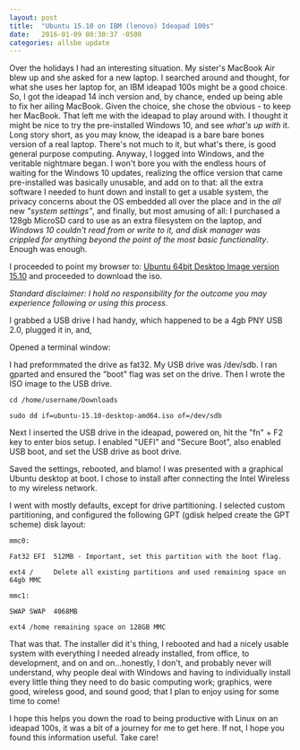 ```yaml
---
layout: post
title:  "Ubuntu 15.10 on IBM (lenovo) Ideapad 100s"
date:   2016-01-09 00:30:37 -0500
categories: allsbe update
---
```

Over the holidays I had an interesting situation.  My sister's MacBook Air blew up and she asked for a new laptop.  I searched around and thought, for what she uses her laptop for, an IBM ideapad 100s might be a good choice.  So, I got the ideapad 14 inch version and, by chance, ended up being able to fix her ailing MacBook.  Given the choice, she chose the obvious - to keep her MacBook.  That left me with the ideapad to play around with.  I thought it might be nice to try the pre-installed Windows 10, and see *what's up with* it.  Long story short, as you may know, the ideapad is a bare bare bones version of a real laptop.  There's not much to it, but what's there, is good general purpose computing.  Anyway, I logged into Windows, and the veritable nightmare began.  I won't bore you with the endless hours of waiting for the Windows 10 updates, realizing the office version that came pre-installed was basically unusable, and add on to that: all the extra software I needed to hunt down and install to get a usable system, the privacy concerns about the OS embedded all over the place and in the *all* new *"system settings"*, and finally, but most amusing of all:  I purchased a 128gb MicroSD card to use as an extra filesystem on the laptop, and *Windows 10 couldn't read from or write to it, and disk manager was crippled for anything beyond the point of the most basic functionality*.  Enough was enough.

I proceeded to point my browser to:  [Ubuntu 64bit Desktop Image version 15.10](http://mirror.pnl.gov/releases/15.10/ubuntu-15.10-desktop-amd64.iso) and proceeded to download the iso.

*Standard disclaimer:  I hold no responsibility for the outcome you may experience following or using this process.*

I grabbed a USB drive I had handy, which happened to be a 4gb PNY USB 2.0, plugged it in, and,

Opened a terminal window:

I had preformmated the drive as fat32.
My USB drive was /dev/sdb.  I ran gparted and ensured the "boot" flag was set on the drive.  Then I wrote the ISO image to the USB drive.

```
cd /home/username/Downloads
```
```
sudo dd if=ubuntu-15.10-desktop-amd64.iso of=/dev/sdb
```


Next I inserted the USB drive in the ideapad, powered on, hit the "fn" + F2 key to enter bios setup.  I enabled "UEFI" and "Secure Boot", also enabled USB boot, and set the USB drive as boot drive.


Saved the settings, rebooted, and blamo!  I was presented with a graphical Ubuntu desktop at boot.  I chose to install after connecting the Intel Wireless to my wireless network.

I went with mostly defaults, except for drive partitioning.  I selected custom partitioning, and configured the following GPT (gdisk helped create the GPT scheme) disk layout:

```
mmc0:
```
```
Fat32 EFI  512MB - Important, set this partition with the boot flag.
```
```
ext4 /     Delete all existing partitions and used remaining space on 64gb MMC
```
```
mmc1:
```
```
SWAP SWAP  4068MB
```
```
ext4 /home remaining space on 128GB MMC
```

That was that.  The installer did it's thing, I rebooted and had a nicely usable system with everything I needed already installed, from office, to development, and on and on...honestly, I don't, and probably never will understand, why people deal with Windows and having to individually install every little thing they need to do basic computing work; graphics, were good, wireless good, and sound good; that I plan to enjoy using for some time to come!

I hope this helps you down the road to being productive with Linux on an ideapad 100s, it was a bit of a journey for me to get here.  If not, I hope you found this information useful.  Take care!
